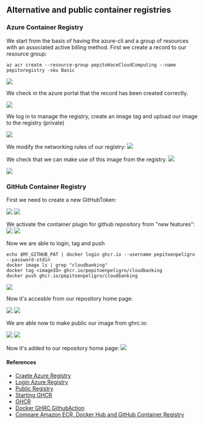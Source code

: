 ## Alternative and public container registries


### Azure Container Registry

We start from the basis of having the azure-cli and a group of resources with an associated active billing method. First we create a record to our resource group:


```
az acr create --resource-group pepitoHaceCloudComputing --name pepitoregistry -sku Basic
```
![](../img/3/r4-00.png)

We check in the azure portal that the record has been created correctly. 

![](../img/3/r4-01.png)


We log in to manage the registry, create an image tag and upload our image to the registry (private)


![](../img/3/r4-02.png)


We modify the networking rules of our registry:
![](../img/3/r4-public.png)


We check that we can make use of this image from the registry.
![](../img/3/r4-03.png)

![](../img/3/r4-04.gif)



### GitHub Container Registry

First we need to create a new GitHubToken:

![](../img/3/r4-05.png)
![](../img/3/r4-06.png)

We activate the container plugin for github repository from "new features":
![](../img/3/r4-07.png)
![](../img/3/r4-08.png)


Now we are able to login, tag and push

```
echo $MY_GITHUB_PAT | docker login ghcr.io --username pepitoenpeligro --password-stdin
docker image ls | grep "cloudbanking"
docker tag <imageID> ghcr.io/pepitoenpeligro/cloudbanking
docker push ghcr.io/pepitoenpeligro/cloudbanking
```

![](../img/3/r4-09.png)

Now it's accesble from our repository home page:

![](../img/3/r4-10.png)
![](../img/3/r4-11.png)

We are able now to make public our image from ghrc.io:

![](../img/3/r4-12.png)
![](../img/3/r4-13.png)

Now it's added to our repository home page:
![](../img/3/r4-14.png)





#### References
- [Craete Azure Registry](https://docs.microsoft.com/es-es/azure/container-registry/container-registry-get-started-azure-cli)
- [Login Azure Registry](https://docs.microsoft.com/es-es/azure/app-service/deploy-container-github-action?tabs=publish-profile)
- [Public Registry](https://docs.microsoft.com/es-es/azure/container-registry/container-registry-access-selected-networks)
- [Starting GHCR](https://docs.github.com/es/free-pro-team@latest/packages/getting-started-with-github-container-registry)
- [GHCR](https://docs.github.com/es/free-pro-team@latest/packages/getting-started-with-github-container-registry/core-concepts-for-github-container-registry)
- [Docker GHRC GithubAction](https://www.docker.com/blog/docker-support-for-the-new-github-container-registry/)
- [Compare Amazon ECR, Docker Hub and GitHub Container Registry](https://cloudonaut.io/amazon-ecr-vs-docker-hub-vs-github-container-registry/)
